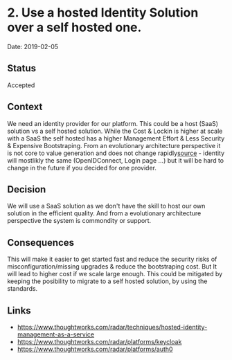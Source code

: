 # 2. Use a hosted Identity Solution over a self hosted one.

Date: 2019-02-05

## Status

Accepted

## Context

We need an identity provider for our platform. This could be a host (SaaS) solution vs a self hosted solution. While the Cost & Lockin is higher at scale with a SaaS the self hosted has a higher Management Effort & Less Security & Expensive Bootstraping. From an evolutionary architecture perspective it is not core to value generation and does not change rapidly[source](https://www.youtube.com/watch?v=8bEsNT7jdC4&t=112s&index=57&list=WL) - identity will mostlikly the same (OpenIDConnect, Login page ...) but it will be hard to change in the future if you decided for one provider.

## Decision

We will use a SaaS solution as we don't have the skill to host our own solution in the efficient quality. And from a evolutionary architecture perspective the system is commondity or support.

## Consequences

This will make it easier to get started fast and reduce the security risks of misconfiguration/missing upgrades & reduce the bootstraping cost. But It will lead to higher cost if we scale large enough. This could be mitigated by keeping the posibility to migrate to a self hosted solution, by using the standards.


## Links
* https://www.thoughtworks.com/radar/techniques/hosted-identity-management-as-a-service
* https://www.thoughtworks.com/radar/platforms/keycloak
* https://www.thoughtworks.com/radar/platforms/auth0